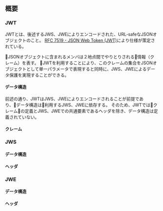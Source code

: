 
## 概要



### JWT

JWTとは、後述するJWS、JWEによりエンコードされた、URL-safeなJSONオブジェクトのこと。 
[RFC 7519 - JSON Web Token (JWT)](https://tools.ietf.org/html/rfc7519)により仕様が策定されている。

JSONオブジェクトに含まれるメンバは２地点間でやりとりされる情報（クレーム）を表す。
JWTを利用することにより、このクレームの集合をJSONオブジェクトとして単一パラメータで表現すると同時に、JWS、JWEによるデータ保護を実現することができる。

#### データ構造

前述の通り、JWTはJWS、JWEによりエンコードされることが前提であり、データ構造は利用するJWS、JWEに依存する。
そのため、JWTではクレームの定義とJWS、JWEでの共通要素であるヘッダを除き、データ構造は定義されていない。

#### クレーム


### JWS

#### データ構造

#### ヘッダ


### JWE

#### データ構造

#### ヘッダ
